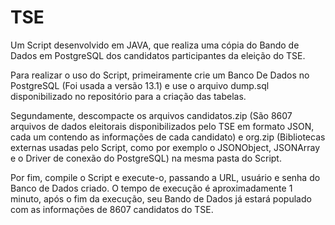 # TSE
Um Script desenvolvido em JAVA, que realiza uma cópia do Bando de Dados em PostgreSQL dos candidatos participantes da eleição do TSE.

Para realizar o uso do Script, primeiramente crie um Banco De Dados no PostgreSQL (Foi usada a versão 13.1) e use o arquivo dump.sql disponibilizado no repositório para a criação das tabelas.

Segundamente, descompacte os arquivos candidatos.zip (São 8607 arquivos de dados eleitorais disponibilizados pelo TSE em formato JSON, cada um contendo as informações de cada candidato) e org.zip (Bibliotecas externas usadas pelo Script, como por exemplo o JSONObject, JSONArray e o Driver de conexão do PostgreSQL) na mesma pasta do Script.

Por fim, compile o Script e execute-o, passando a URL, usuário e senha do Banco de Dados criado. O tempo de execução é aproximadamente 1 minuto, após o fim da execução, seu Bando de Dados já estará populado com as informações de 8607 candidatos do TSE.

